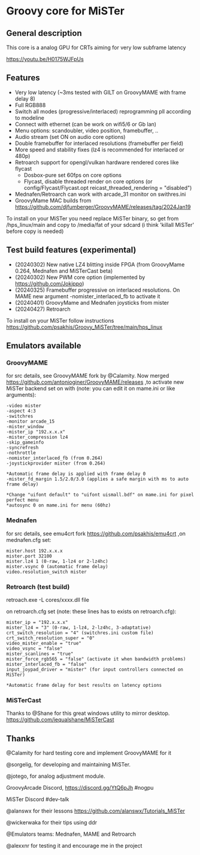 # Groovy core for MiSTer

## General description
This core is a analog GPU for CRTs aiming for very low subframe latency

https://youtu.be/H0175WJFpUs

## Features
- Very low latency (~3ms tested with GILT on GroovyMAME with frame delay 8)
- Full RGB888
- Switch all modes (progressive/interlaced) reprogramming pll according to modeline
- Connect with ethernet (can be work on wifi5/6 or Gb lan)
- Menu options: scandoubler, video position, framebuffer, ..
- Audio stream (set ON on audio core options)
- Double framebuffer for interlaced resolutions (framebuffer per field)
- More speed and stability fixes (lz4 is recommended for interlaced or 480p)
- Retroarch support for opengl/vulkan hardware rendered cores like flycast
  * Dosbox-pure set 60fps on core options
  * Flycast, disable threaded render on core options (or config/Flycast/Flycast.opt reicast_threaded_rendering = "disabled")
- Mednafen/Retroarch can work with arcade_31 monitor on swithres.ini
- GroovyMame MAC builds from https://github.com/djfumberger/GroovyMAME/releases/tag/2024Jan19
  
To install on your MiSTer you need replace MiSTer binary, so get from /hps_linux/main and copy to /media/fat of your sdcard (i think 'killall MiSTer' before copy is needed)

## Test build features (experimental)
- (20240302) New native LZ4 blitting inside FPGA (from GroovyMame 0.264, Mednafen and MiSTerCast beta)
- (20240302) New PWM core option (implemented by https://github.com/Jokippo)
- (20240325) Framebuffer progressive on interlaced resolutions. On MAME new argument -nomister_interlaced_fb to activate it
- (20240401) GroovyMame and Mednafen joysticks from mister
- (20240427) Retroarch 

To install on your MiSTer follow instructions https://github.com/psakhis/Groovy_MiSTer/tree/main/hps_linux
  
## Emulators available

### GroovyMAME
 for src details, see GroovyMAME fork by @Calamity. Now merged https://github.com/antonioginer/GroovyMAME/releases
 ,to activate new MiSTer backend set on with (note: you can edit it on mame.ini or like arguments):
  
    -video mister 
    -aspect 4:3 
    -switchres 
    -monitor arcade_15 
    -mister_window 
    -mister_ip "192.x.x.x" 
    -mister_compression lz4
    -skip_gameinfo 
    -syncrefresh 
    -nothrottle
    -nomister_interlaced_fb (from 0.264) 
    -joystickprovider mister (from 0.264)
        
    *Automatic frame delay is applied with frame delay 0
    -mister_fd_margin 1.5/2.0/3.0 (applies a safe margin with ms to auto frame delay)

    *Change "uifont default" to "uifont uismall.bdf" on mame.ini for pixel perfect menu
    *autosync 0 on mame.ini for menu (60hz)
    
### Mednafen 
  for src details, see emu4crt fork https://github.com/psakhis/emu4crt
  ,on mednafen.cfg set:
  
    mister.host 192.x.x.x
    mister.port 32100
    mister.lz4 1 (0-raw, 1-lz4 or 2-lz4hc)
    mister.vsync 0 (automatic frame delay)
    video.resolution_switch mister
  
  
### Retroarch (test build)
retroach.exe -L cores/xxxx.dll file
  
  on retroarch.cfg set (note: these lines has to exists on retroarch.cfg):
  
    mister_ip = "192.x.x.x"
    mister_lz4 = "3" (0-raw, 1-lz4, 2-lz4hc, 3-adaptative)
    crt_switch_resolution = "4" (switchres.ini custom file)
    crt_switch_resolution_super = "0"
    video_mister_enable = "true"
    video_vsync = "false"
    mister_scanlines = "true" 
    mister_force_rgb565 = "false" (activate it when bandwidth problems)
    mister_interlaced_fb = "false"
    input_joypad_driver = "mister" (for input controllers connected on MiSTer)

    *Automatic frame delay for best results on latency options

### MiSTerCast 
Thanks to @Shane for this great windows utility to mirror desktop. https://github.com/iequalshane/MiSTerCast

## Thanks
@Calamity for hard testing core and implement GroovyMAME for it

@sorgelig, for developing and maintaining MiSTer.

@jotego, for analog adjustment module.

GroovyArcade Discord, https://discord.gg/YtQ6pJh #nogpu

MiSTer Discord #dev-talk

@alanswx for their lessons https://github.com/alanswx/Tutorials_MiSTer

@wickerwaka for their tips using ddr

@Emulators teams: Mednafen, MAME and Retroarch

@alexxnr for testing it and encourage me in the project

